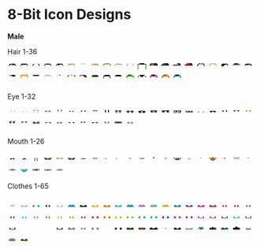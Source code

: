 # 8-Bit Icon Designs


**Male**

Hair 1-36

![](male/hair/hair1.png)
![](male/hair/hair2.png)
![](male/hair/hair3.png)
![](male/hair/hair4.png)
![](male/hair/hair5.png)
![](male/hair/hair6.png)
![](male/hair/hair7.png)
![](male/hair/hair8.png)
![](male/hair/hair9.png)
![](male/hair/hair10.png)
![](male/hair/hair11.png)
![](male/hair/hair12.png)
![](male/hair/hair13.png)
![](male/hair/hair14.png)
![](male/hair/hair15.png)
![](male/hair/hair16.png)
![](male/hair/hair17.png)
![](male/hair/hair18.png)
![](male/hair/hair19.png)
![](male/hair/hair20.png)
![](male/hair/hair21.png)
![](male/hair/hair22.png)
![](male/hair/hair23.png)
![](male/hair/hair24.png)
![](male/hair/hair25.png)
![](male/hair/hair26.png)
![](male/hair/hair27.png)
![](male/hair/hair28.png)
![](male/hair/hair29.png)
![](male/hair/hair30.png)
![](male/hair/hair31.png)
![](male/hair/hair32.png)
![](male/hair/hair33.png)
![](male/hair/hair34.png)
![](male/hair/hair35.png)
![](male/hair/hair36.png)

Eye 1-32

![](male/eye/eye1.png)
![](male/eye/eye2.png)
![](male/eye/eye3.png)
![](male/eye/eye4.png)
![](male/eye/eye5.png)
![](male/eye/eye6.png)
![](male/eye/eye7.png)
![](male/eye/eye8.png)
![](male/eye/eye9.png)
![](male/eye/eye10.png)
![](male/eye/eye11.png)
![](male/eye/eye12.png)
![](male/eye/eye13.png)
![](male/eye/eye14.png)
![](male/eye/eye15.png)
![](male/eye/eye16.png)
![](male/eye/eye17.png)
![](male/eye/eye18.png)
![](male/eye/eye19.png)
![](male/eye/eye20.png)
![](male/eye/eye21.png)
![](male/eye/eye22.png)
![](male/eye/eye23.png)
![](male/eye/eye24.png)
![](male/eye/eye25.png)
![](male/eye/eye26.png)
![](male/eye/eye27.png)
![](male/eye/eye28.png)
![](male/eye/eye29.png)
![](male/eye/eye30.png)
![](male/eye/eye31.png)
![](male/eye/eye32.png)

Mouth 1-26

![](male/mouth/mouth1.png)
![](male/mouth/mouth2.png)
![](male/mouth/mouth3.png)
![](male/mouth/mouth4.png)
![](male/mouth/mouth5.png)
![](male/mouth/mouth6.png)
![](male/mouth/mouth7.png)
![](male/mouth/mouth8.png)
![](male/mouth/mouth9.png)
![](male/mouth/mouth10.png)
![](male/mouth/mouth11.png)
![](male/mouth/mouth12.png)
![](male/mouth/mouth13.png)
![](male/mouth/mouth14.png)
![](male/mouth/mouth15.png)
![](male/mouth/mouth16.png)
![](male/mouth/mouth17.png)
![](male/mouth/mouth18.png)
![](male/mouth/mouth19.png)
![](male/mouth/mouth20.png)
![](male/mouth/mouth21.png)
![](male/mouth/mouth22.png)
![](male/mouth/mouth23.png)
![](male/mouth/mouth24.png)
![](male/mouth/mouth25.png)
![](male/mouth/mouth26.png)

Clothes 1-65

![](male/clothes/clothes1.png)
![](male/clothes/clothes2.png)
![](male/clothes/clothes3.png)
![](male/clothes/clothes4.png)
![](male/clothes/clothes5.png)
![](male/clothes/clothes6.png)
![](male/clothes/clothes7.png)
![](male/clothes/clothes8.png)
![](male/clothes/clothes9.png)
![](male/clothes/clothes10.png)
![](male/clothes/clothes11.png)
![](male/clothes/clothes12.png)
![](male/clothes/clothes13.png)
![](male/clothes/clothes14.png)
![](male/clothes/clothes15.png)
![](male/clothes/clothes16.png)
![](male/clothes/clothes17.png)
![](male/clothes/clothes18.png)
![](male/clothes/clothes19.png)
![](male/clothes/clothes20.png)
![](male/clothes/clothes21.png)
![](male/clothes/clothes22.png)
![](male/clothes/clothes23.png)
![](male/clothes/clothes24.png)
![](male/clothes/clothes25.png)
![](male/clothes/clothes26.png)
![](male/clothes/clothes27.png)
![](male/clothes/clothes28.png)
![](male/clothes/clothes29.png)
![](male/clothes/clothes30.png)
![](male/clothes/clothes31.png)
![](male/clothes/clothes32.png)
![](male/clothes/clothes33.png)
![](male/clothes/clothes34.png)
![](male/clothes/clothes35.png)
![](male/clothes/clothes36.png)
![](male/clothes/clothes37.png)
![](male/clothes/clothes38.png)
![](male/clothes/clothes39.png)
![](male/clothes/clothes40.png)
![](male/clothes/clothes41.png)
![](male/clothes/clothes42.png)
![](male/clothes/clothes43.png)
![](male/clothes/clothes44.png)
![](male/clothes/clothes45.png)
![](male/clothes/clothes46.png)
![](male/clothes/clothes47.png)
![](male/clothes/clothes48.png)
![](male/clothes/clothes49.png)
![](male/clothes/clothes50.png)
![](male/clothes/clothes51.png)
![](male/clothes/clothes52.png)
![](male/clothes/clothes53.png)
![](male/clothes/clothes54.png)
![](male/clothes/clothes55.png)
![](male/clothes/clothes56.png)
![](male/clothes/clothes57.png)
![](male/clothes/clothes58.png)
![](male/clothes/clothes59.png)
![](male/clothes/clothes60.png)
![](male/clothes/clothes61.png)
![](male/clothes/clothes62.png)
![](male/clothes/clothes63.png)
![](male/clothes/clothes64.png)
![](male/clothes/clothes65.png)